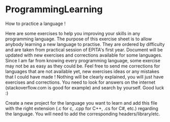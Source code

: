 ProgrammingLearning
===================

How to practice a language !

Here are some exercises to help you improving your skills in any programming language.
The purpose of this exercise sheet is to allow anybody learning a new language to practise. They are ordered by difficulty
and are taken from practical session of EPITA's first year.
Document will be updated with new exercises and corrections available for some languages.
Since I am far from knowing every programming language, some exercise may not be as easy as they could be.
Feel free to send me corrections for languages that are not available yet,
new exercises ideas or any mistakes that I could have made !
Nothing will be clearly explained, you will just have exercises and corrections.
You need to look for answers on the internet (stackoverflow.com is good for example) and search by yourself.
Good luck :)

Create a new project for the language you want to learn and add this file with the right extension (.c for c, .cpp for C++, .cs for C#, etc.) regarding the language.
You will need to add the corresponding headers/library/etc.
